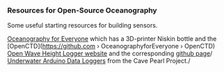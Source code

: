 ### Resources for Open-Source Oceanography

Some useful starting resources for building sensors. 

[Oceanography for Everyone](oceanographyforeveryone.com) which has a 3D-printer Niskin bottle and the [OpenCTD](https://github.com › OceanographyforEveryone › OpenCTD)\
[Open Wave Height Logger website](https://lukemiller.org/index.php/category/open-wave-height-logger/) and the corresponding [github page](https://github.com/millerlp/OWHL)/
[Underwater Arduino Data Loggers](https://thecavepearlproject.org) from the Cave Pearl Project./
